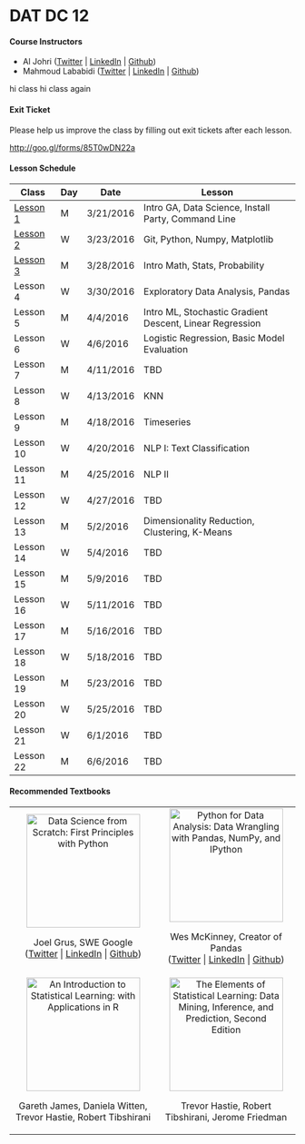 # DAT DC 12

#### Course Instructors

- Al Johri ([Twitter](https://twitter.com/aljohri) | [LinkedIn](https://www.linkedin.com/in/aljohri) | [Github](https://github.com/AlJohri))
- Mahmoud Lababidi ([Twitter](https://twitter.com/lababidi) | [LinkedIn](https://www.linkedin.com/in/mahmoudlababidi) | [Github](https://github.com/lababidi))

hi class
hi class again

#### Exit Ticket

Please help us improve the class by filling out exit tickets after each lesson.

http://goo.gl/forms/85T0wDN22a

#### Lesson Schedule

|Class                  |Day|Date     |Lesson                                                          |
|-----------------------|---|---------|----------------------------------------------------------------|
| [Lesson 1](./lesson01)| M |3/21/2016|Intro GA, Data Science, Install Party, Command Line|
| [Lesson 2](./lesson02)| W |3/23/2016|Git, Python, Numpy, Matplotlib|
| [Lesson 3](./lesson03)| M |3/28/2016|Intro Math, Stats, Probability|
|               Lesson 4| W |3/30/2016|Exploratory Data Analysis, Pandas|
|               Lesson 5| M | 4/4/2016|Intro ML, Stochastic Gradient Descent, Linear Regression|
|               Lesson 6| W | 4/6/2016|Logistic Regression, Basic Model Evaluation|
|               Lesson 7| M |4/11/2016|TBD|
|               Lesson 8| W |4/13/2016|KNN|
|               Lesson 9| M |4/18/2016|Timeseries|
|              Lesson 10| W |4/20/2016|NLP I: Text Classification|
|              Lesson 11| M |4/25/2016|NLP II|
|              Lesson 12| W |4/27/2016|TBD|
|              Lesson 13| M | 5/2/2016|Dimensionality Reduction, Clustering, K-Means|
|              Lesson 14| W | 5/4/2016|TBD|
|              Lesson 15| M | 5/9/2016|TBD|
|              Lesson 16| W |5/11/2016|TBD|
|              Lesson 17| M |5/16/2016|TBD|
|              Lesson 18| W |5/18/2016|TBD|
|              Lesson 19| M |5/23/2016|TBD|
|              Lesson 20| W |5/25/2016|TBD|
|              Lesson 21| W | 6/1/2016|TBD|
|              Lesson 22| M | 6/6/2016|TBD|

#### Recommended Textbooks

<table>

<tr>
	
<td align="center">
<a href="http://www.amazon.com/Data-Science-Scratch-Principles-Python/dp/149190142X"><img height="200px" src="http://ecx.images-amazon.com/images/I/51Cf7c2AlpL._SX379_BO1,204,203,200_.jpg" alt="Data Science from Scratch: First Principles with Python"></img></a>
<p>
Joel Grus, SWE Google
<br/>
(<a href="https://twitter.com/joelgrus">Twitter</a> | <a href="https://www.linkedin.com/in/joelgrus">LinkedIn</a> | <a href="https://github.com/joelgrus">Github</a>)
</p>
</td>

<td align="center">
<a href="http://www.amazon.com/Python-Data-Analysis-Wrangling-IPython/dp/1449319793"><img height="200px" src="http://ecx.images-amazon.com/images/I/514byZUF8nL._SX375_BO1,204,203,200_.jpg" alt="Python for Data Analysis: Data Wrangling with Pandas, NumPy, and IPython"></img></a>
<p>
Wes McKinney, Creator of Pandas
<br/>
(<a href="https://twitter.com/wesmckinn">Twitter</a> | <a href="https://www.linkedin.com/in/wesmckinn">LinkedIn</a> | <a href="https://github.com/wesm">Github</a>)
</p>
</td>

</tr>

<tr>
	
<td align="center">
<a href="http://www.amazon.com/Introduction-Statistical-Learning-Applications-Statistics/dp/1461471370"><img height="200px" src="http://ecx.images-amazon.com/images/I/41gFA6VK4uL._SX329_BO1,204,203,200_.jpg" alt="An Introduction to Statistical Learning: with Applications in R"></img></a>
<p>Gareth James, Daniela Witten, Trevor Hastie, Robert Tibshirani</p>
</td>

<td align="center">
<a href="http://www.amazon.com/The-Elements-Statistical-Learning-Prediction/dp/0387848576"><img height="200px" src="http://ecx.images-amazon.com/images/I/410uiMCNntL._SX330_BO1,204,203,200_.jpg" alt="The Elements of Statistical Learning: Data Mining, Inference, and Prediction, Second Edition"></img></a>
<p>Trevor Hastie, Robert Tibshirani, Jerome Friedman</p>
</td>

</tr>

</table>
